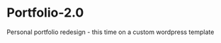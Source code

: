 Portfolio-2.0
=============

Personal portfolio redesign - this time on a custom wordpress template
